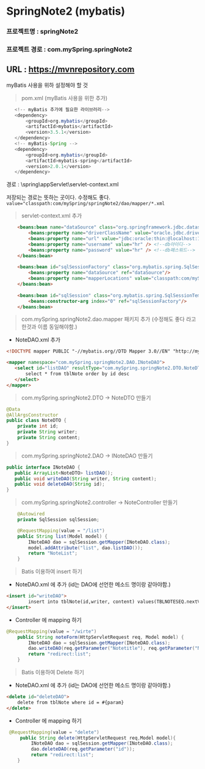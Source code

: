 # SpringNote2 (mybatis)

### 프로젝트명 : springNote2
### 프로젝트 경로 : com.mySpring.springNote2

## URL : https://mvnrepository.com

myBatis 사용을 위하 설정해야 할 것

> pom.xml (myBatis 사용을 위한 추가)
 ```java
    <!-- myBatis 추가에 필요한 라이브러리-->
    <dependency>
        <groupId>org.mybatis</groupId>
        <artifactId>mybatis</artifactId>
        <version>3.5.1</version>
    </dependency>
    <!-- myBatis-Spring -->
    <dependency>
        <groupId>org.mybatis</groupId>
        <artifactId>mybatis-spring</artifactId>
        <version>2.0.1</version>
    </dependency>
 ```
  
경로 : \spring\appServlet\servlet-context.xml

저장되는 경로는 뜻하는 곳이다. 수정해도 좋다.
`value="classpath:com/mySpring/springNote2/dao/mapper/*.xml`

> servlet-context.xml 추가

```html
    <beans:bean name="dataSource" class="org.springframework.jdbc.datasource.DriverManagerDataSource" >
        <beans:property name="driverClassName" value="oracle.jdbc.driver.OracleDriver" />
        <beans:property name="url" value="jdbc:oracle:thin:@localhost:1521:xe" />
        <beans:property name="username" value="hr" /> <!--db아이디-->
        <beans:property name="password" value="hr" /> <!--db패스워드-->
    </beans:bean>
    
    <beans:bean id="sqlSessionFactory" class="org.mybatis.spring.SqlSessionFactoryBean">
		<beans:property name="dataSource" ref="dataSource"/>
		<beans:property name="mapperLocations" value="classpath:com/mySpring/springNote2/dao/mapper/*.xml"/>
	</beans:bean>
	
	<beans:bean id="sqlSession" class="org.mybatis.spring.SqlSessionTemplate">
		<beans:constructor-arg index="0" ref="sqlSessionFactory"/>
	</beans:bean>
```
> com.mySpring.springNote2.dao.mapper 패키지 추가 (수정해도 좋다 라고 한것과 이름 동일해야함.)

 * NoteDAO.xml 추가
 ```html
 <!DOCTYPE mapper PUBLIC "-//mybatis.org//DTD Mapper 3.0//EN" "http://mybatis.org/dtd/mybatis-3-mapper.dtd">

<mapper namespace="com.mySpring.springNote2.DAO.INoteDAO">
	<select id="listDAO" resultType="com.mySpring.springNote2.DTO.NoteDTO">
		select * from tblNote order by id desc
	</select>	
</mapper>
 ```
 
> com.mySpring.springNote2.DTO -> NoteDTO 만들기
 
```java
@Data
@AllArgsConstructor
public class NoteDTO {
	private int id;
	private String writer;
	private String content;
}
```
 
> com.mySpring.springNote2.DAO -> INoteDAO 만들기
 
 ```java
public interface INoteDAO {
	public ArrayList<NoteDTO> listDAO();
	public void writeDAO(String writer, String content);
	public void deleteDAO(String id);	
}
 ```
 
> com.mySpring.springNote2.controller -> NoteController 만들기
 
```java
	@Autowired
	private SqlSession sqlSession;

	@RequestMapping(value = "/list")
	public String list(Model model) {
		INoteDAO dao = sqlSession.getMapper(INoteDAO.class);
		model.addAttribute("list", dao.listDAO());
		return "NoteList";
	}
```

> Batis 이용하여 insert 하기

 * NoteDAO.xml 에 추가 (id는 DAO에 선언한 메소드 명이랑 같아야함.)

```html
<insert id="writeDAO">
		insert into tblNote(id,writer, content) values(TBLNOTESEQ.nextVal, #{param1}, #{param2})
</insert>
```

 * Controller 에 mapping 하기
 
```java
@RequestMapping(value = "/wirte")
	public String noteForm(HttpServletRequest req, Model model) {
		INoteDAO dao = sqlSession.getMapper(INoteDAO.class);
		dao.writeDAO(req.getParameter("Notetitle"), req.getParameter("NoteContent"));
		return "redirect:list";
	}
```

> Batis 이용하여 Delete 하기

 * NoteDAO.xml 에 추가 (id는 DAO에 선언한 메소드 명이랑 같아야함.)

```html
<delete id="deleteDAO">
	delete from tblNote where id = #{param}
</delete>
```

 * Controller 에 mapping 하기
 
```java
 @RequestMapping(value = "delete")
	 public String delete(HttpServletRequest req,Model model){
		 INoteDAO dao = sqlSession.getMapper(INoteDAO.class);
		 dao.deleteDAO(req.getParameter("id"));
		 return "redirect:list";
	}
```
